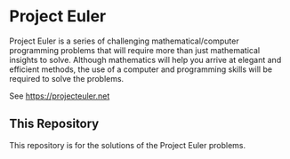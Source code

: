 # Project Euler

Project Euler is a series of challenging mathematical/computer programming problems
that will require more than just mathematical insights to solve. Although mathematics will help you arrive
at elegant and efficient methods, the use of a computer and programming skills will be required to solve the
problems.

See <https://projecteuler.net>

## This Repository

This repository is for the solutions of the Project Euler problems.
